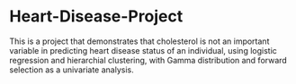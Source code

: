 # Heart-Disease-Project
This is a project that demonstrates that cholesterol is not an important variable in predicting heart disease status of an individual, using logistic regression and hierarchial clustering, with Gamma distribution and forward selection as a univariate analysis.

